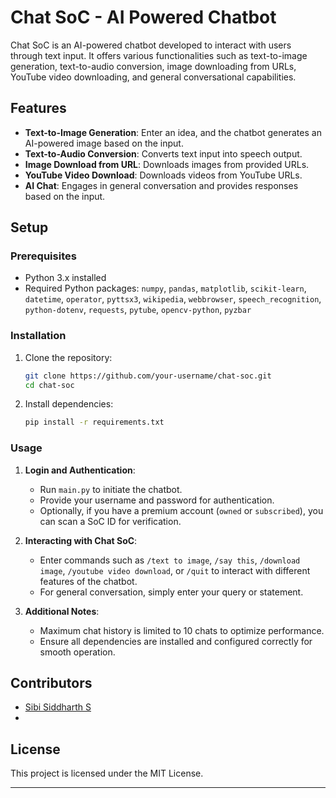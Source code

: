 # Chat SoC - AI Powered Chatbot

Chat SoC is an AI-powered chatbot developed to interact with users through text input. It offers various functionalities such as text-to-image generation, text-to-audio conversion, image downloading from URLs, YouTube video downloading, and general conversational capabilities.

## Features

- **Text-to-Image Generation**: Enter an idea, and the chatbot generates an AI-powered image based on the input.
- **Text-to-Audio Conversion**: Converts text input into speech output.
- **Image Download from URL**: Downloads images from provided URLs.
- **YouTube Video Download**: Downloads videos from YouTube URLs.
- **AI Chat**: Engages in general conversation and provides responses based on the input.

## Setup

### Prerequisites

- Python 3.x installed
- Required Python packages: `numpy`, `pandas`, `matplotlib`, `scikit-learn`, `datetime`, `operator`, `pyttsx3`, `wikipedia`, `webbrowser`, `speech_recognition`, `python-dotenv`, `requests`, `pytube`, `opencv-python`, `pyzbar`

### Installation

1. Clone the repository:
   ```bash
   git clone https://github.com/your-username/chat-soc.git
   cd chat-soc
   ```

2. Install dependencies:
   ```bash
   pip install -r requirements.txt
   ```

### Usage

1. **Login and Authentication**:
   - Run `main.py` to initiate the chatbot.
   - Provide your username and password for authentication.
   - Optionally, if you have a premium account (`owned` or `subscribed`), you can scan a SoC ID for verification.

2. **Interacting with Chat SoC**:
   - Enter commands such as `/text to image`, `/say this`, `/download image`, `/youtube video download`, or `/quit` to interact with different features of the chatbot.
   - For general conversation, simply enter your query or statement.

3. **Additional Notes**:
   - Maximum chat history is limited to 10 chats to optimize performance.
   - Ensure all dependencies are installed and configured correctly for smooth operation.

## Contributors

- [Sibi Siddharth S]((https://github.com/sibisiddharth8/ChatSoC))
- 

## License

This project is licensed under the MIT License.

---
